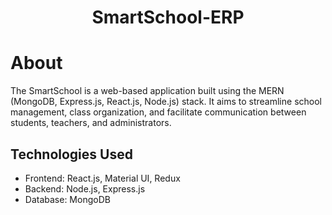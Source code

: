 <h1 align="center">
    SmartSchool-ERP
</h1>

# About

The SmartSchool is a web-based application built using the MERN (MongoDB, Express.js, React.js, Node.js) stack. It aims to streamline school management, class organization, and facilitate communication between students, teachers, and administrators.

## Technologies Used

- Frontend: React.js, Material UI, Redux
- Backend: Node.js, Express.js
- Database: MongoDB
